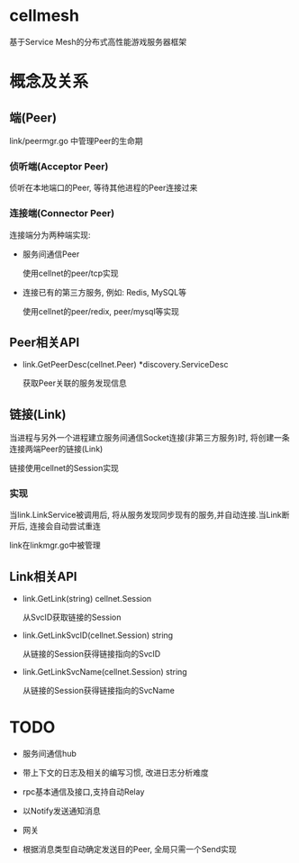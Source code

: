 # cellmesh
基于Service Mesh的分布式高性能游戏服务器框架

# 概念及关系

## 端(Peer)
link/peermgr.go 中管理Peer的生命期

### 侦听端(Acceptor Peer)
侦听在本地端口的Peer, 等待其他进程的Peer连接过来

### 连接端(Connector Peer)
连接端分为两种端实现:

* 服务间通信Peer

    使用cellnet的peer/tcp实现
 
* 连接已有的第三方服务, 例如: Redis, MySQL等

    使用cellnet的peer/redix, peer/mysql等实现
    
## Peer相关API

* link.GetPeerDesc(cellnet.Peer) *discovery.ServiceDesc

    获取Peer关联的服务发现信息

## 链接(Link)
当进程与另外一个进程建立服务间通信Socket连接(非第三方服务)时, 将创建一条连接两端Peer的链接(Link)

链接使用cellnet的Session实现

### 实现

当link.LinkService被调用后, 将从服务发现同步现有的服务,并自动连接.当Link断开后, 连接会自动尝试重连

link在linkmgr.go中被管理

## Link相关API

* link.GetLink(string) cellnet.Session

    从SvcID获取链接的Session

* link.GetLinkSvcID(cellnet.Session) string

    从链接的Session获得链接指向的SvcID

* link.GetLinkSvcName(cellnet.Session) string

    从链接的Session获得链接指向的SvcName

# TODO

- 服务间通信hub

- 带上下文的日志及相关的编写习惯, 改进日志分析难度

- rpc基本通信及接口,支持自动Relay

- 以Notify发送通知消息

- 网关

- 根据消息类型自动确定发送目的Peer, 全局只需一个Send实现


